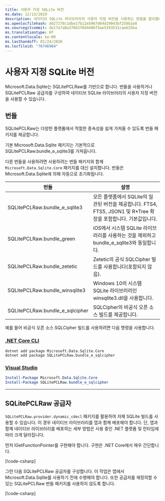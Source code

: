 ```yaml
---
title: 사용자 지정 SQLite 버전
ms.date: 12/13/2019
description: 네이티브 SQLite 라이브러리의 사용자 지정 버전을 사용하는 방법을 알아봅니다.
ms.openlocfilehash: dd27278c1dbe17b12e5067d04d19043bf259b1e8
ms.sourcegitcommit: de17a7a0a37042f0d4406f5ae5393531caeb25ba
ms.translationtype: HT
ms.contentlocale: ko-KR
ms.lasthandoff: 01/24/2020
ms.locfileid: "76746984"
---
```

# <a name="custom-sqlite-versions"></a>사용자 지정 SQLite 버전

Microsoft.Data.Sqlite는 SQLitePCLRaw를 기반으로 합니다. 번들을 사용하거나 SQLitePCLRaw 공급자를 구성하여 네이티브 SQLite 라이브러리의 사용자 지정 버전을 사용할 수 있습니다.

## <a name="bundles"></a>번들

SQLitePCLRaw는 다양한 플랫폼에서 적절한 종속성을 쉽게 가져올 수 있도록 번들 패키지를 제공합니다.

기본 Microsoft.Data.Sqlite 패키지는 기본적으로 SQLitePCLRaw.bundle_e_sqlite3를 가져옵니다.

다른 번들을 사용하려면 사용하려는 번들 패키지와 함께 `Microsoft.Data.Sqlite.Core` 패키지를 대신 설치합니다. 번들은 Microsoft.Data.Sqlite에 의해 자동으로 초기화됩니다.

| 번들 | 설명 |
| --- | --- |
| SQLitePCLRaw.bundle_e_sqlite3 | 모든 플랫폼에서 SQLite의 일관된 버전을 제공합니다. FTS4, FTS5, JSON1 및 R*Tree 확장을 포함합니다. 기본값입니다. |
| SQLitePCLRaw.bundle_green | iOS에서 시스템 SQLite 라이브러리를 사용하는 것을 제외하고 bundle_e_sqlite3와 동일합니다. |
| SQLitePCLRaw.bundle_zetetic | Zetetic의 공식 SQLCipher 빌드를 사용합니다(포함되지 않음). |
| SQLitePCLRaw.bundle_winsqlite3 | Windows 10의 시스템 SQLite 라이브러리인 winsqlite3.dll을 사용합니다. |
| SQLitePCLRaw.bundle_e_sqlcipher | SQLCipher의 비공식 오픈 소스 빌드를 제공합니다. |

예를 들어 비공식 오픈 소스 SQLCipher 빌드를 사용하려면 다음 명령을 사용합니다.

### <a name="net-core-cli"></a>[.NET Core CLI](#tab/netcore-cli)

```dotnetcli
dotnet add package Microsoft.Data.Sqlite.Core
dotnet add package SQLitePCLRaw.bundle_e_sqlcipher
```

### <a name="visual-studio"></a>[Visual Studio](#tab/visual-studio)

``` PowerShell
Install-Package Microsoft.Data.Sqlite.Core
Install-Package SQLitePCLRaw.bundle_e_sqlcipher
```

---

## <a name="sqlitepclraw-providers"></a>SQLitePCLRaw 공급자

`SQLitePCLRaw.provider.dynamic_cdecl` 패키지를 활용하여 자체 SQLite 빌드를 사용할 수 있습니다. 이 경우 네이티브 라이브러리를 앱과 함께 배포해야 합니다. 단, 앱과 함께 네이티브 라이브러리를 배포하는 세부 방법은 사용 중인 .NET 플랫폼 및 런타임에 따라 크게 달라집니다.

먼저 IGetFunctionPointer를 구현해야 합니다. 구현은 .NET Core에서 매우 간단합니다.

[!code-csharp[](../../../../samples/snippets/standard/data/sqlite/SystemLibrarySample/Program.cs?name=snippet_NativeLibraryAdapter)]

그런 다음 SQLitePCLRaw 공급자를 구성합니다. 이 작업은 앱에서 Microsoft.Data.Sqlite를 사용하기 전에 수행해야 합니다. 또한 공급자를 재정의할 수 있는 SQLitePCLRaw 번들 패키지를 사용하지 않도록 합니다.

[!code-csharp[](../../../../samples/snippets/standard/data/sqlite/SystemLibrarySample/Program.cs?name=snippet_SetProvider)]
